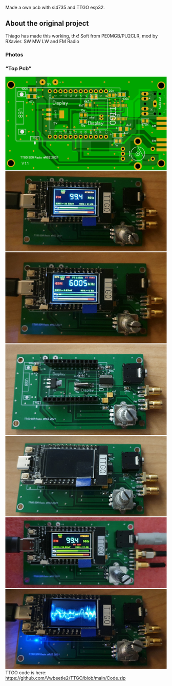 Made a own pcb with si4735 and TTGO esp32.
## About the original project
Thiago has made this working, thx!
Soft from PE0MGB/PU2CLR, mod by RXavier.
SW MW LW and FM Radio 
### Photos
### “Top Pcb”
![Photo 1]( https://github.com/Vwbeetle2/TTGO/blob/main/Pcb.JPG)
![Photo 2]( https://github.com/Vwbeetle2/TTGO/blob/main/1.jpg)
![Photo 3]( https://github.com/Vwbeetle2/TTGO/blob/main/2.jpg)
![Photo 4]( https://github.com/Vwbeetle2/TTGO/blob/main/3.jpg)
![Photo 5]( https://github.com/Vwbeetle2/TTGO/blob/main/4.jpg)
![Photo 6]( https://github.com/Vwbeetle2/TTGO/blob/main/5.jpg)
![Photo 7]( https://github.com/Vwbeetle2/TTGO/blob/main/6.jpg)
TTGO code is here: https://github.com/Vwbeetle2/TTGO/blob/main/Code.zip


